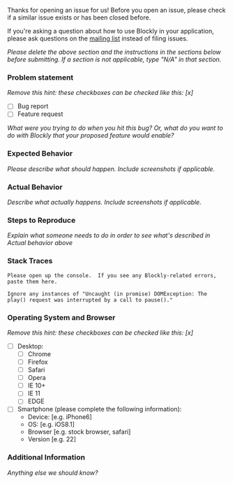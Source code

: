 Thanks for opening an issue for us!  Before you open an issue, please check if a similar issue exists or has been closed before.

If you're asking a question about how to use Blockly in your application, please ask questions on the [mailing list](https://groups.google.com/forum/#!forum/blockly) instead of filing issues.

_Please delete the above section and the instructions in the sections below before submitting.  If a section is not applicable, type "N/A" in that section._

### Problem statement

_Remove this hint: these checkboxes can be checked like this: [x]_

- [ ] Bug report
- [ ] Feature request

_What were you trying to do when you hit this bug?  Or, what do you want to do with Blockly that your proposed feature would enable?_

### Expected Behavior

_Please describe what should happen.  Include screenshots if applicable._

### Actual Behavior

_Describe what actually happens.  Include screenshots if applicable._

### Steps to Reproduce

_Explain what someone needs to do in order to see what's described in *Actual behavior* above_

### Stack Traces

```
Please open up the console.  If you see any Blockly-related errors, paste them here.

Ignore any instances of "Uncaught (in promise) DOMException: The play() request was interrupted by a call to pause()."
```

### Operating System and Browser

_Remove this hint: these checkboxes can be checked like this: [x]_

- [ ] Desktop:
  - [ ] Chrome
  - [ ] Firefox
  - [ ] Safari
  - [ ] Opera
  - [ ] IE 10+
  - [ ] IE 11
  - [ ] EDGE

- [ ] Smartphone (please complete the following information):
  - Device: [e.g. iPhone6]
  - OS: [e.g. iOS8.1]
  - Browser [e.g. stock browser, safari]
  - Version [e.g. 22]

### Additional Information

_Anything else we should know?_
